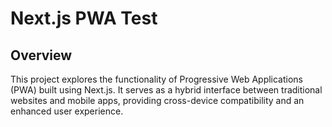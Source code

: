 # Next.js PWA Test

## Overview

This project explores the functionality of Progressive Web Applications (PWA) built using Next.js. It serves as a hybrid interface between traditional websites and mobile apps, providing cross-device compatibility and an enhanced user experience.
